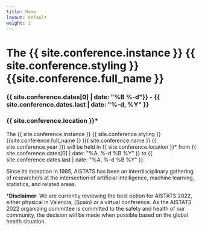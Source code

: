 ```yaml
---
title: Home
layout: default
weight: 1
---
```



# The {{ site.conference.instance }} {{ site.conference.styling }} {{site.conference.full_name }}

### {{ site.conference.dates[0] | date: "%B %-d"}} - {{ site.conference.dates.last | date: "%-d, %Y" }}
### {{ site.conference.location }}*

  
The {{ site.conference.instance }} {{ site.conference.styling }}
{{site.conference.full_name }} ({{ site.conference.name }} {{
site.conference.year }}) will be held in {{ site.conference.location }}\* from {{
site.conference.dates[0] | date: "%A, %-d %B %Y" }} to {{
site.conference.dates.last | date: "%A, %-d %B %Y" }}. 

Since its inception in 1985, AISTATS has been an interdisciplinary gathering of researchers at the intersection of artificial intelligence, machine learning, statistics, and related areas.


\***Disclaimer**:  We are currently reviewing the best option for AISTATS 2022,
  either physical in Valencia, (Spain) or a virtual conference. As the AISTATS
2022 organizing committee is committed to the safety and health of our
community, the decision will be made when possible based on the global health
situation. 

